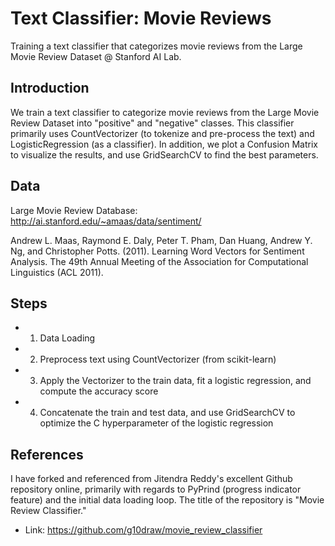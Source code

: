 # Text Classifier: Movie Reviews
Training a text classifier that categorizes movie reviews from the Large Movie Review Dataset @ Stanford AI Lab.

## Introduction
We train a text classifier to categorize movie reviews from the Large Movie Review Dataset into "positive" and "negative" classes. This classifier primarily uses CountVectorizer (to tokenize and pre-process the text) and LogisticRegression (as a classifier). In addition, we plot a Confusion Matrix to visualize the results, and use GridSearchCV to find the best parameters.

## Data
Large Movie Review Database: http://ai.stanford.edu/~amaas/data/sentiment/

Andrew L. Maas, Raymond E. Daly, Peter T. Pham, Dan Huang, Andrew Y. Ng, and Christopher Potts. (2011). Learning Word Vectors for Sentiment Analysis. The 49th Annual Meeting of the Association for Computational Linguistics (ACL 2011).

## Steps
- 1) Data Loading
- 2) Preprocess text using CountVectorizer (from scikit-learn)
- 3) Apply the Vectorizer to the train data, fit a logistic regression, and compute the accuracy score
- 4) Concatenate the train and test data, and use GridSearchCV to optimize the C hyperparameter of the logistic regression

## References
I have forked and referenced from Jitendra Reddy's excellent Github repository online, primarily with regards to PyPrind (progress indicator feature) and the initial data loading loop. The title of the repository is "Movie Review Classifier."

- Link: https://github.com/g10draw/movie_review_classifier
